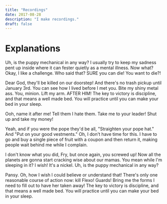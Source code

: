 ```yaml
---
title: "Recordings"
date: 2017-08-28
description: "I make recordings."
draft: false
---
```


# Explanations

Uh, is the puppy mechanical in any way? I usually try to keep my sadness pent up inside where it can fester quietly as a mental illness. Now what? Okay, I like a challenge. Who said that? SURE you can die! You want to die?!

Dear God, they'll be killed on our doorstep! And there's no trash pickup until January 3rd. You can see how I lived before I met you. Bite my shiny metal ass. You, minion. Lift my arm. AFTER HIM! The key to victory is discipline, and that means a well made bed. You will practice until you can make your bed in your sleep.

Ooh, name it after me! Tell them I hate them. Take me to your leader! Shut up and take my money!

Yeah, and if you were the pope they'd be all, "Straighten your pope hat." And "Put on your good vestments." Oh, I don't have time for this. I have to go and buy a single piece of fruit with a coupon and then return it, making people wait behind me while I complain.

I don't know what you did, Fry, but once again, you screwed up! Now all the planets are gonna start cracking wise about our mamas. You mean while I'm sleeping in it? I wish! It's a nickel. Uh, is the puppy mechanical in any way?

Pansy. Oh, how I wish I could believe or understand that! There's only one reasonable course of action now: kill Flexo! Guards! Bring me the forms I need to fill out to have her taken away! The key to victory is discipline, and that means a well made bed. You will practice until you can make your bed in your sleep.
